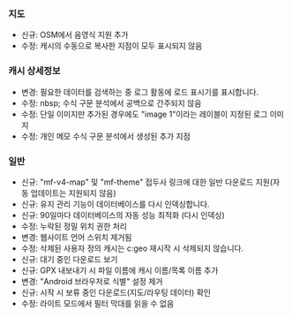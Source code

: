 
### 지도
- 신규: OSM에서 음영식 지원 추가
- 수정: 캐시의 수동으로 복사한 지점이 모두 표시되지 않음

### 캐시 상세정보
- 변경: 필요한 데이터를 검색하는 중 로그 활동에 로드 표시기를 표시합니다.
- 수정: nbsp; 수식 구문 분석에서 공백으로 간주되지 않음
- 수정: 단일 이미지만 추가된 경우에도 "image 1"이라는 레이블이 지정된 로그 이미지
- 수정: 개인 메모 수식 구문 분석에서 생성된 추가 지점

### 일반
- 신규: "mf-v4-map" 및 "mf-theme" 접두사 링크에 대한 일반 다운로드 지원(자동 업데이트는 지원되지 않음)
- 신규: 유지 관리 기능이 데이터베이스를 다시 인덱싱합니다.
- 신규: 90일마다 데이터베이스의 자동 성능 최적화 (다시 인덱싱)
- 수정: 누락된 정밀 위치 권한 처리
- 변경: 웹사이트 언어 스위치 제거됨
- 수정: 삭제된 사용자 정의 캐시는 c:geo 재시작 시 삭제되지 않습니다.
- 신규: 대기 중인 다운로드 보기
- 신규: GPX 내보내기 시 파일 이름에 캐시 이름/목록 이름 추가
- 변경: "Android 브라우저로 식별" 설정 제거
- 신규: 시작 시 보류 중인 다운로드(지도/라우팅 데이터) 확인
- 수정: 라이트 모드에서 필터 막대를 읽을 수 없음
